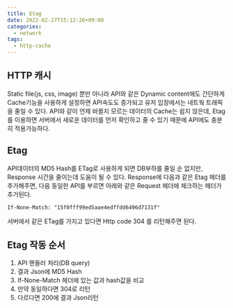 ```yaml
---
title: Etag
date: 2022-02-27T15:12:26+09:00
categories:
  - network
tags: 
  - http-cache
---
```

## HTTP 캐시
Static file(js, css, image) 뿐만 아니라 API와 같은 Dynamic content에도 간단하게 Cache기능을 사용하게 설정하면 API속도도 증가되고 유저 입장에서는 네트웍 트래픽을 줄일 수 있다.
API와 같이 언제 바뀔지 모르는 데이터의 Cache는 쉽지 않은데, Etag를 이용하면 서버에서 새로운 데이터를 먼저 확인하고 줄 수 있기 때문에 API에도 충분히 적용가능하다.

## Etag
API데이터의 MD5 Hash를 ETag로 사용하게 되면 DB부하를 줄일 순 없지만, Response 시간을 줄이는데 도움이 될 수 있다.
Response에 다음과 같은 Etag 헤더를 추가해주면, 다음 동일한 API를 부르면 아래와 같은 Request 헤더에 체크하는 헤더가 추가된다.
```
If-None-Match: "15f0fff99ed5aae4edffdd6496d7131f"
```

서버에서 같은 ETag를 가지고 있다면 Http code 304 를 리턴해주면 된다.

## Etag 작동 순서
1. API 핸들러 처리(DB query)
2. 결과 Json에 MD5 Hash
3. If-None-Match 헤더에 있는 값과 hash값을 비교
4. 만약 동일하다면 304로 리턴
5. 다르다면 200에 결과 Json리턴
